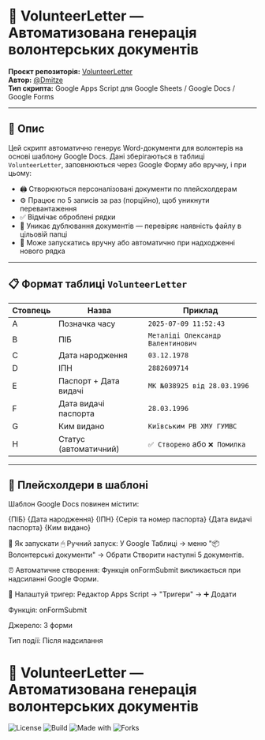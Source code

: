 # 📄 VolunteerLetter — Автоматизована генерація волонтерських документів

**Проєкт репозиторія:** [VolunteerLetter](https://github.com/Dmitze/VolunteerLetter)  
**Автор:** [@Dmitze](https://github.com/Dmitze)  
**Тип скрипта:** Google Apps Script для Google Sheets / Google Docs / Google Forms

---

## 🔧 Опис

Цей скрипт автоматично генерує Word-документи для волонтерів на основі шаблону Google Docs. Дані зберігаються в таблиці `VolunteerLetter`, заповнюються через Google Форму або вручну, і при цьому:

- 🖨️ Створюються персоналізовані документи по плейсхолдерам
- ⚙️ Працює по 5 записів за раз (порційно), щоб уникнути перевантаження
- ✅ Відмічає оброблені рядки
- 🔁 Уникає дублювання документів — перевіряє наявність файлу в цільовій папці
- 🔔 Може запускатись вручну або автоматично при надходженні нового рядка

---

## 📋 Формат таблиці `VolunteerLetter`

| Стовпець | Назва                         | Приклад                         |
|----------|-------------------------------|----------------------------------|
| A        | Позначка часу                 | `2025-07-09 11:52:43`            |
| B        | ПІБ                           | `Металіді Олександр Валентинович` |
| C        | Дата народження              | `03.12.1978`                     |
| D        | ІПН                           | `2882609714`                     |
| E        | Паспорт + Дата видачі        | `МК №038925 від 28.03.1996`      |
| F        | Дата видачі паспорта         | `28.03.1996`                     |
| G        | Ким видано                   | `Київським РВ ХМУ ГУМВС`         |
| H        | Статус (автоматичний)        | `✅ Створено` або `❌ Помилка`     |

---

## 🧠 Плейсхолдери в шаблоні

Шаблон Google Docs повинен містити:

{ПІБ}
{Дата народження}
{ІПН}
{Серія та номер паспорта}
{Дата видачі паспорта}
{Ким видано}


🚀 Як запускати
🖱 Ручний запуск:
У Google Таблиці → меню "📦 Волонтерські документи" → Обрати Створити наступні 5 документів.

⏰ Автоматичне створення:
Функція onFormSubmit викликається при надсиланні Google Форми.

📌 Налаштуй тригер: Редактор Apps Script → "Тригери" → ➕ Додати

Функція: onFormSubmit

Джерело: З форми

Тип події: Після надсилання

# 📄 VolunteerLetter — Автоматизована генерація волонтерських документів

![License](https://img.shields.io/badge/license-MIT-green.svg)
![Build](https://img.shields.io/badge/build-passing-brightgreen.svg)
![Made with](https://img.shields.io/badge/made%20with-Google%20Apps%20Script-blue.svg)
![Forks](https://img.shields.io/github/forks/Dmitze/VolunteerLetter?style=social)

